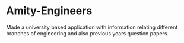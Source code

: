 # Amity-Engineers
Made a university based application with information relating different branches of engineering and also previous years question papers.
